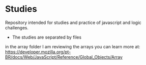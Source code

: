 # Studies

Repository intended for studies and practice of javascript and logic challenges.

* The studies are separated by files

in the array folder I am reviewing the arrays you can learn more at: https://developer.mozilla.org/pt-BR/docs/Web/JavaScript/Reference/Global_Objects/Array



